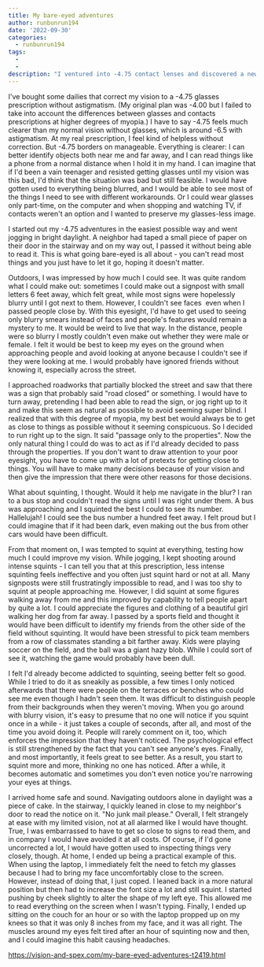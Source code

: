 ```yaml
---
title: My bare-eyed adventures
author: runbunrun194
date: '2022-09-30'
categories:
  - runbunrun194
tags:
  - 
  - 
description: "I ventured into -4.75 contact lenses and discovered a newfound clarity, but navigated a blurry world."
---
```

I've bought some dailies that correct my vision to a -4.75 glasses prescription without astigmatism. (My original plan was -4.00 but I failed to take into account the differences between glasses and contacts prescriptions at higher degrees of myopia.) I have to say -4.75 feels much clearer than my normal vision without glasses, which is around -6.5 with astigmatism. At my real prescription, I feel kind of helpless without correction. But -4.75 borders on manageable. Everything is clearer: I can better identify objects both near me and far away, and I can read things like a phone from a normal distance when I hold it in my hand. I can imagine that if I'd been a vain teenager and resisted getting glasses until my vision was this bad, I'd think that the situation was bad but still feasible. I would have gotten used to everything being blurred, and I would be able to see most of the things I need to see with different workarounds. Or I could wear glasses only part-time, on the computer and when shopping and watching TV, if contacts weren't an option and I wanted to preserve my glasses-less image.

I started out my -4.75 adventures in the easiest possible way and went jogging in bright daylight. A neighbor had taped a small piece of paper on their door in the stairway and on my way out, I passed it without being able to read it. This is what going bare-eyed is all about - you can't read most things and you just have to let it go, hoping it doesn't matter.

Outdoors, I was impressed by how much I could see. It was quite random what I could make out: sometimes I could make out a signpost with small letters 6 feet away, which felt great, while most signs were hopelessly blurry until I got next to them. However, I couldn't see faces  even when I passed people close by. With this eyesight, I'd have to get used to seeing only blurry smears instead of faces and people's features would remain a mystery to me. It would be weird to live that way. In the distance, people were so blurry I mostly couldn't even make out whether they were male or female. I felt it would be best to keep my eyes on the ground when approaching people and avoid looking at anyone because I couldn't see if they were looking at me. I would probably have ignored friends without knowing it, especially across the street.

I approached roadworks that partially blocked the street and saw that there was a sign that probably said "road closed" or something. I would have to turn away, pretending I had been able to read the sign, or jog right up to it and make this seem as natural as possible to avoid seeming super blind. I realized that with this degree of myopia, my best bet would always be to get as close to things as possible without it seeming conspicuous. So I decided to run right up to the sign. It said "passage only to the properties". Now the only natural thing I could do was to act as if I'd already decided to pass through the properties. If you don't want to draw attention to your poor eyesight, you have to come up with a lot of pretexts for getting close to things. You will have to make many decisions because of your vision and then give the impression that there were other reasons for those decisions.

What about squinting, I thought. Would it help me navigate in the blur? I ran to a bus stop and couldn't read the signs until I was right under them. A bus was approaching and I squinted the best I could to see its number. Hallelujah! I could see the bus number a hundred feet away. I felt proud but I could imagine that if it had been dark, even making out the bus from other cars would have been difficult.

From that moment on, I was tempted to squint at everything, testing how much I could improve my vision. While jogging, I kept shooting around intense squints - I can tell you that at this prescription, less intense squinting feels ineffective and you often just squint hard or not at all. Many signposts were still frustratingly impossible to read, and I was too shy to squint at people approaching me. However, I did squint at some figures walking away from me and this improved by capability to tell people apart by quite a lot. I could appreciate the figures and clothing of a beautiful girl walking her dog from far away. I passed by a sports field and thought it would have been difficult to identify my friends from the other side of the field without squinting. It would have been stressful to pick team members from a row of classmates standing a bit farther away. Kids were playing soccer on the field, and the ball was a giant hazy blob. While I could sort of see it, watching the game would probably have been dull.

I felt I'd already become addicted to squinting, seeing better felt so good. While I tried to do it as sneakily as possible, a few times I only noticed afterwards that there were people on the terraces or benches who could see me even though I hadn't seen them. It was difficult to distinguish people from their backgrounds when they weren't moving. When you go around with blurry vision, it's easy to presume that no one will notice if you squint once in a while - it just takes a couple of seconds, after all, and most of the time you avoid doing it. People will rarely comment on it, too, which enforces the impression that they haven't noticed. The psychological effect is still strengthened by the fact that you can't see anyone's eyes. Finally, and most importantly, it feels great to see better. As a result, you start to squint more and more, thinking no one has noticed. After a while, it becomes automatic and sometimes you don't even notice you're narrowing your eyes at things.

I arrived home safe and sound. Navigating outdoors alone in daylight was a piece of cake. In the stairway, I quickly leaned in close to my neighbor's door to read the notice on it. "No junk mail please." Overall, I felt strangely at ease with my limited vision, not at all alarmed like I would have thought. True, I was embarrassed to have to get so close to signs to read them, and in company I would have avoided it at all costs. Of course, if I'd gone uncorrected a lot, I would have gotten used to inspecting things very closely, though. At home, I ended up being a practical example of this. When using the laptop, I immediately felt the need to fetch my glasses because I had to bring my face uncomfortably close to the screen. However, instead of doing that, I just coped. I leaned back in a more natural position but then had to increase the font size a lot and still squint. I started pushing by cheek slightly to alter the shape of my left eye. This allowed me to read everything on the screen when I wasn't typing. Finally, I ended up sitting on the couch for an hour or so with the laptop propped up on my knees so that it was only 8 inches from my face, and it was all right. The muscles around my eyes felt tired after an hour of squinting now and then, and I could imagine this habit causing headaches.

https://vision-and-spex.com/my-bare-eyed-adventures-t2419.html
